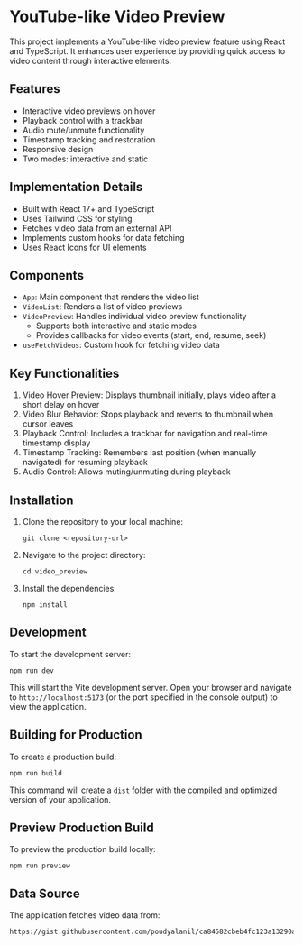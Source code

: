 # YouTube-like Video Preview

This project implements a YouTube-like video preview feature using React and TypeScript. It enhances user experience by providing quick access to video content through interactive elements.

## Features

- Interactive video previews on hover
- Playback control with a trackbar
- Audio mute/unmute functionality
- Timestamp tracking and restoration
- Responsive design
- Two modes: interactive and static

## Implementation Details

- Built with React 17+ and TypeScript
- Uses Tailwind CSS for styling
- Fetches video data from an external API
- Implements custom hooks for data fetching
- Uses React Icons for UI elements

## Components

- `App`: Main component that renders the video list
- `VideoList`: Renders a list of video previews
- `VideoPreview`: Handles individual video preview functionality
  - Supports both interactive and static modes
  - Provides callbacks for video events (start, end, resume, seek)
- `useFetchVideos`: Custom hook for fetching video data

## Key Functionalities

1. Video Hover Preview: Displays thumbnail initially, plays video after a short delay on hover
2. Video Blur Behavior: Stops playback and reverts to thumbnail when cursor leaves
3. Playback Control: Includes a trackbar for navigation and real-time timestamp display
4. Timestamp Tracking: Remembers last position (when manually navigated) for resuming playback
5. Audio Control: Allows muting/unmuting during playback

## Installation

1. Clone the repository to your local machine:
   ```
   git clone <repository-url>
   ```

2. Navigate to the project directory:
   ```
   cd video_preview
   ```

3. Install the dependencies:
   ```
   npm install
   ```

## Development

To start the development server:

```
npm run dev
```

This will start the Vite development server. Open your browser and navigate to `http://localhost:5173` (or the port specified in the console output) to view the application.

## Building for Production

To create a production build:

```
npm run build
```

This command will create a `dist` folder with the compiled and optimized version of your application.

## Preview Production Build

To preview the production build locally:

```
npm run preview
```

## Data Source

The application fetches video data from:
```
https://gist.githubusercontent.com/poudyalanil/ca84582cbeb4fc123a13290a586da925/raw/14a27bd0bcd0cd323b35ad79cf3b493dddf6216b/videos.json
```
